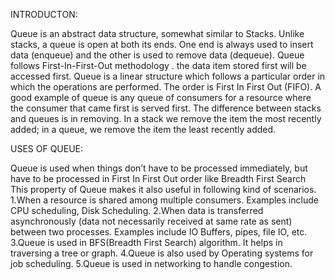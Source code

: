 INTRODUCTON:


Queue is an abstract data structure, somewhat similar to Stacks. Unlike stacks, a queue is open at both its ends. One end is always used to insert data (enqueue) and the other is used to remove data (dequeue). Queue follows First-In-First-Out methodology . the data item stored first will be accessed first.
 Queue is a linear structure which follows a particular order in which the operations are performed. The order is First In First Out (FIFO).  A good example of queue is any queue of consumers for a resource where the consumer that came first is served first.
The difference between stacks and queues is in removing. In a stack we remove the item the most recently added; in a queue, we remove the item the least recently added.


USES OF QUEUE:


Queue is used when things don’t have to be processed immediately, but have to be processed in First In First Out order like Breadth First Search This property of Queue makes it also useful in following kind of scenarios.
1.When a resource is shared among multiple consumers. Examples include CPU scheduling, Disk Scheduling.
2.When data is transferred asynchronously (data not necessarily received at same rate as sent) between two processes. Examples include IO Buffers, pipes, file IO, etc.
3.Queue is used in BFS(Breadth First Search) algorithm. It helps in traversing a tree or graph.
4.Queue is also used by Operating systems for job scheduling.
5.Queue is used in networking to handle congestion.


